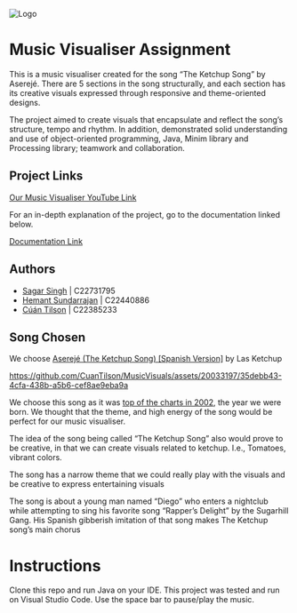 ![Logo](https://i.scdn.co/image/ab67616d0000b2737cbbd0328713a05ea51d3eaf)

# Music Visualiser Assignment

This is a music visualiser created for the song “The Ketchup Song” by Aserejé. There are 5 sections in the song structurally, and each section has its creative visuals expressed through responsive and theme-oriented designs.  

The project aimed to create visuals that encapsulate and reflect the song’s structure, tempo and rhythm. In addition, demonstrated solid understanding and use of object-oriented programming, Java, Minim library and Processing library; teamwork and collaboration.  

## Project Links

[Our Music Visualiser YouTube Link](https://www.youtube.com/watch?v=L3T1boiDQXU)

For an in-depth explanation of the project, go to the documentation linked below.

[Documentation Link](https://tudublin-my.sharepoint.com/:b:/g/personal/c22385233_mytudublin_ie/EcaX6YC4YghAnyNag0qndk4BXwQqBqqtKBiHXokR01QVeg?e=GNfZD1)
<!--- [Documentation Link](https://tudublin-my.sharepoint.com/:w:/g/personal/c22731795_mytudublin_ie/EdwaNYgvJyRIhURhicY35C8BIxX8P5N1tUtQZr1AFkpqDg?e=nKQ7ez) --->

## Authors

- [Sagar Singh](https://github.com/SagarSingh-portfolio)  | C22731795
- [Hemant Sundarrajan](https://github.com/HemantSun)      | C22440886
- [Cúán Tilson](https://github.com/CuanTilson)            | C22385233

## Song Chosen

We choose [Aserejé (The Ketchup Song) [Spanish Version]](https://www.youtube.com/watch?v=arZZw8NyPq8) by Las Ketchup

https://github.com/CuanTilson/MusicVisuals/assets/20033197/35debb43-4cfa-438b-a5b6-cef8ae9eba9a
<!--- [![YouTube](https://img.youtube.com/vi/arZZw8NyPq8/0.jpg)](https://www.youtube.com/watch?v=arZZw8NyPq8) --->

We choose this song as it was [top of the charts in 2002](https://top40-charts.com/chart.php?cid=31&date=2002-11-23), the year we were born.
We thought that the theme, and high energy of the song would be perfect for our music visualiser.

The idea of the song being called “The Ketchup Song” also would prove to be creative, in that we can create visuals related to ketchup. I.e., Tomatoes, vibrant colors.

The song has a narrow theme that we could really play with the visuals and be creative to express entertaining visuals

The song is about a young man named “Diego” who enters a nightclub while attempting to sing his favorite song “Rapper’s Delight” by the Sugarhill Gang. His Spanish gibberish imitation of that song makes The Ketchup song’s main chorus

# Instructions
Clone this repo and run Java on your IDE. This project was tested and run on Visual Studio Code. Use the space bar to pause/play the music.
